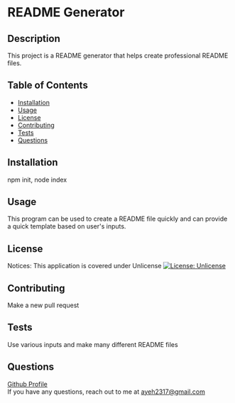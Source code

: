 # README Generator

## Description
This project is a README generator that helps create professional README files.

## Table of Contents
- [Installation](#installation)
- [Usage](#usage)
- [License](#license)
- [Contributing](#contributing)
- [Tests](#tests)
- [Questions](#questions)

## Installation
npm init, node index

## Usage
This program can be used to create a README file quickly and can provide a quick template based on user's inputs.

## License
Notices: This application is covered under Unlicense [![License: Unlicense](https://img.shields.io/badge/license-Unlicense-blue.svg)](http://unlicense.org/)

## Contributing
Make a new pull request

## Tests
Use various inputs and make many different README files

## Questions
[Github Profile](https://github.com/ayeh6)  
If you have any questions, reach out to me at ayeh2317@gmail.com